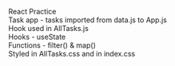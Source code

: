 React Practice <br>
Task app - tasks imported from data.js to App.js <br>
Hook used in AllTasks.js <br>
Hooks - useState  <br>
Functions - filter() & map() <br>
Styled in AllTasks.css and in index.css <br>
